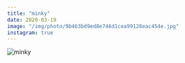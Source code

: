 ```yaml
---
title: "minky"
date: 2020-03-19
image: "/img/photo/9b463bd9ed8e746d1cea99128eac454e.jpg"
instagram: true
---
```


![minky](/img/photo/9b463bd9ed8e746d1cea99128eac454e.jpg)
